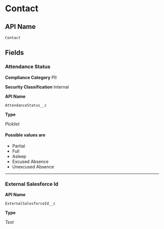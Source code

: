 # Contact

## API Name
`Contact`

## Fields
### Attendance Status

**Compliance Category**
PII

**Security Classification**
Internal

**API Name**

`AttendanceStatus__c`

**Type**

*Picklist*

#### Possible values are
* Partial
* Full
* Asleep
* Excused Absence
* Unexcused Absence

---
### External Salesforce Id

**API Name**

`ExternalSalesforceId__c`

**Type**

*Text*